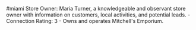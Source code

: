 #miami 
Store Owner: Maria Turner, a knowledgeable and observant store owner with information on customers, local activities, and potential leads. - Connection Rating: 3 - Owns and operates Mitchell's Emporium.
